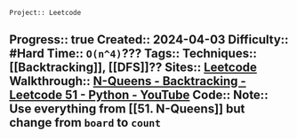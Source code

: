 	Project:: Leetcode
Progress:: true
Created:: 2024-04-03
Difficulty:: #Hard 
Time:: `O(n^4)`???
Tags:: 
Techniques:: [[Backtracking]], [[DFS]]??
Sites:: [Leetcode](https://leetcode.com/problems/n-queens-ii/description/)
Walkthrough:: [N-Queens - Backtracking - Leetcode 51 - Python - YouTube](www.youtube.com/watch?v=Ph95IHmRp5M)
Code:: 
Note:: Use everything from [[51. N-Queens]] but change from `board` to `count`
---
